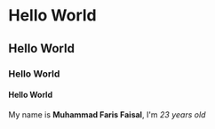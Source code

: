 # Hello World
## Hello World
### Hello World
#### Hello World

My name is **Muhammad Faris Faisal**, I'm *23 years old*
